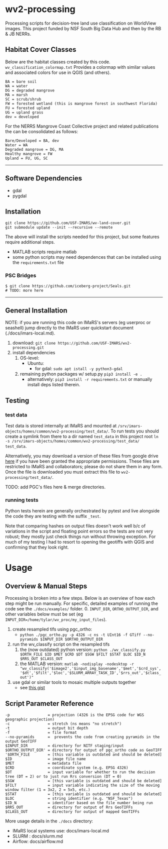 # wv2-processing
Processing scripts for decision-tree land use classification on WorldView images.
This project funded by NSF South Big Data Hub and then by the RB & JB NERRs.

## Habitat Cover Classes
Below are the habitat classes created by this code. `wv_classification_colormap.txt` Provides a colormap with similar values and associated colors for use in QGIS (and others).

```
BA = bare soil
WA = water
DG = degraded mangrove
MA = marsh
SC = scrub/shrub
FW = forested wetland (this is mangrove forest in southwest Florida)
FU = forested upland
UG = upland grass
dev = developed
```

For the NERRS Mangrove Coast Collective project and related publications the can be consolidated as follows:

```
Bare/Developed = BA, dev
Water = WA
Degraded mangrove = DG, MA
Healthy mangrove = FW
Upland = FU, UG, SC
```

---------------------------------------------------------------------------------------------------------------

## Software Dependencies
* gdal
* pygdal

## Installation
```
git clone https://github.com/USF-IMARS/wv-land-cover.git
git submodule update --init --recursive --remote
```

The above will install the scripts needed for this project, but some features require additional steps.
* MATLAB scripts require matlab
* some python scripts may need dependences that can be installed using the `requirements.txt` file

### PSC Bridges
```
$ git clone https://github.com/iceberg-project/Seals.git
# TODO: more here
```

-----------------------------------------------------------------------------------------------------------------

## General Installation
NOTE: if you are running this code on IMaRS's servers (eg userproc or seashell) jump directly to the IMaRS user quickstart document (./docs/imars-local.md).

1. download: `git clone https://github.com/USF-IMARS/wv2-processing.git`
2. install dependencies
    1. OS-level:
        * Ubuntu:
            * for gdal: `sudo apt istall -y python3-gdal`
    2. remaining python packages w/ setup.py `pip3 install -e .`
        * alternatively: `pip3 install -r requirements.txt` or manually install deps listed therein.

## Testing
### test data
Test data is stored internally at IMaRS and mounted at `/srv/imars-objects/homes/common/wv2-processing/test_data/`.
To run tests you should create a symlink from there to a dir named `test_data` in this project root `ln -s /srv/imars-objects/homes/common/wv2-processing/test_data/ test_data`.

Alternatively, you may download a version of these files from google drive [here](https://drive.google.com/file/d/1kWzAIxrhxD_ROwjMSZW1BTJxWGHtoGGd/view?usp=sharing) if you have been granted the appropriate permissions.
These files are restricted to IMaRS and collaborators; please do not share them in any form.
Once the file is downloaded you must extract this file to `wv2-processing/test_data/`.

TODO: add PGC's files here & merge directories.

### running tests
Python tests herein are generally orchestrated by pytest and live alongside the code they are testing with the suffix `_test`.

Note that comparing hashes on output files doesn't work well b/c of variations in the script and floating point errors so the tests are not very robust; they mostly just check things run without throwing exception.
For much of my testing I had to resort to opening the geotiffs with QGIS and confirming that they look right.

# Usage
## Overview & Manual Steps
Processing is broken into a few steps.
Below is an overview of how each step might be run manually.
For specific, detailed examples of running the code see the `./docs/examples/` folder.
0. `INPUT_DIR`, `ORTHO_OUTPUT_DIR`, and other variables below must be set (eg `INPUT_DIR=/home/tylar/wv_proc/my_input_files`).
1. create resampled tifs using pgc_ortho:
    * `python ./pgc_ortho.py -p 4326 -c ns -t UInt16 -f GTiff --no-pyramids $INPUT_DIR $ORTHO_OUTPUT_DIR`
2. run the wv_classify script on the resampled tifs
    1. the (now outdated) python version: `python ./wv_classify.py $ORTH_FILE $ID $MET $CRD $DT $SGW $FILT $STAT $LOC $ID_N $RRS_OUT $CLASS_OUT`
    2. the MATLAB version: `matlab -nodisplay -nodesktop -r "wv_classify('$image2','$input_img_basename','$met','$crd_sys','$dt','$filt','$loc','$SLURM_ARRAY_TASK_ID','$rrs_out','$class_out')"`
3. use gdal or similar tools to mosaic multiple outputs together
    * see [this gist](https://gist.github.com/7yl4r/d03f9617212db5efded1f8a0d34550d3)

## Script Parameter Reference

```
-p                 = projection (4326 is the EPSG code for WGS geographic projection)
-c                 = stretch (ns means "no stretch")
-t                 = output bit depth
-f                 = file format
--no-pyramids      =  prevents the code from creating pyramids in the output GeoTIFF
$INPUT_DIR         = directory for NITF staging/input
$ORTHO_OUTPUT_DIR' = directory for output of pgc_ortho code as GeoTIFF
'$ORTH_FILE        = [this variable is outdated and should be deleted]
$ID                = image file name
$MET               = metadata file
$CRD               = coordinate system (e.g. EPSG 4326)
$DT                = input variable for whether to run the decision tree (DT = 2) or to just run Rrs conversion (DT = 0)
$SGW               = [this variable is outdated and should be deleted]
$FILT              = input variable indicating the size of the moving window filter (1 = 3x2, 2 = 5x5, etc.)
$STAT              = [this variable is outdated and should be deleted]
$LOC               = string identifier (e.g. "NSF_Texas")
$ID_N              = identifier based on the file number being run
$RRS_OUT           = directory for output of Rrs GeoTIFFs
$CLASS_OUT         = directory for output of mapped GeoTIFFs
```

More usage details in the `./docs` directory:
* IMaRS local systems use: docs/imars-local.md
* SLURM : docs/slurm.md
* Airflow: docs/airflow.md
